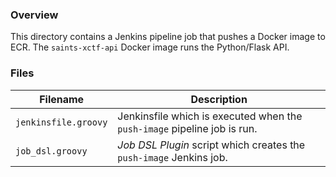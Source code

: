 ### Overview

This directory contains a Jenkins pipeline job that pushes a Docker image to ECR.  The `saints-xctf-api` Docker image 
runs the Python/Flask API.

### Files

| Filename                  | Description                                                                         |
|---------------------------|-------------------------------------------------------------------------------------|
| `jenkinsfile.groovy`      | Jenkinsfile which is executed when the `push-image` pipeline job is run.            |
| `job_dsl.groovy`          | *Job DSL Plugin* script which creates the `push-image` Jenkins job.                 |
